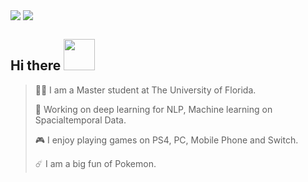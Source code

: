 <img align="top" src="https://github-readme-stats.vercel.app/api?username=danielqingz&?count_private=true&show_icons=true&theme=vue" />

<img align="top" src="https://github-readme-stats.vercel.app/api/top-langs/?username=danielqingz&show_icons=true&theme=vue" />

<h2> Hi there <img src="https://media.giphy.com/media/mGcNjsfWAjY5AEZNw6/giphy.gif" width="50"></h2>


> <p align='left'>🙋‍♂️ I am a Master student at The University of Florida. </p>
> 
> <p align='left'>🔭 Working on deep learning for NLP, Machine learning on Spacialtemporal Data.</p>
> 
> <p align='left'>🎮 I enjoy playing games on PS4, PC, Mobile Phone and Switch. </p>
> 
> <p align='left'>☄️ I am a big fun of Pokemon. </p>

